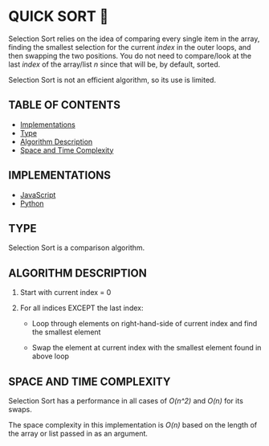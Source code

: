 # QUICK SORT 🦁️

Selection Sort relies on the idea of comparing every single item in the array, finding the smallest selection for the current _index_ in the outer loops, and then swapping the two positions. You do not need to compare/look at the last _index_ of the array/list _n_ since that will be, by default, sorted.

Selection Sort is not an efficient algorithm, so its use is limited.

## TABLE OF CONTENTS

- [Implementations](#implementations)
- [Type](#type)
- [Algorithm Description](#algorithm-description)
- [Space and Time Complexity](#space-and-time-complexity)

## IMPLEMENTATIONS

- [JavaScript](selectionSort.js)
- [Python](selection_sort.py)

## TYPE

Selection Sort is a comparison algorithm.

## ALGORITHM DESCRIPTION

1. Start with current index = 0

2. For all indices EXCEPT the last index:

   - Loop through elements on right-hand-side
     of current index and find the smallest element

   - Swap the element at current index with the
     smallest element found in above loop

## SPACE AND TIME COMPLEXITY

Selection Sort has a performance in all cases of _O(n^2)_ and _O(n)_ for its swaps.

The space complexity in this implementation is _O(n)_ based on the length of the array or list passed in as an argument.
